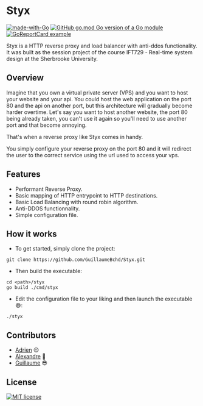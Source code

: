 # Styx 

[![made-with-Go](https://img.shields.io/badge/Made%20with-Go-1f425f.svg)](http://golang.org)
[![GitHub go.mod Go version of a Go module](https://img.shields.io/github/go-mod/go-version/guillaumebchd/styx.svg)](https://github.com/guillaumebchd/styx)
[![GoReportCard example](https://goreportcard.com/badge/github.com/guillaumebchd/styx?update)](https://goreportcard.com/report/github.com/guillaumebchd/styx)

Styx is a HTTP reverse proxy and load balancer with anti-ddos functionality. It was built as the session project of the course IFT729 - Real-time system design at the Sherbrooke University.

## Overview

Imagine that you own a virtual private server (VPS) and you want to host your website and your api. You could host the web application on the port 80 and the api on another port, but this architecture will gradually become harder overtime. Let's say you want to host another website, the port 80 being already taken, you can't use it again so you'll need to use another port and that become annoying. 

That's when a reverse proxy like Styx comes in handy. 

You simply configure your reverse proxy on the port 80 and it will redirect the user to the correct service using the url used to access your vps.


## Features

- Performant Reverse Proxy.
- Basic mapping of HTTP entrypoint to HTTP destinations.
- Basic Load Balancing with round robin algorithm.
- Anti-DDOS functionnality.
- Simple configuration file.

## How it works

- To get started, simply clone the project:
```
git clone https://github.com/GuillaumeBchd/Styx.git
```
- Then build the executable:
```
cd <path>/styx
go build ./cmd/styx
```
- Edit the configuration file to your liking and then launch the executable 😄:
```
./styx
```


## Contributors

- [Adrien](https://github.com/AdrienVerdier) 😉
- [Alexandre](https://github.com/TurpinA) 🦍
- [Guillaume](https://github.com/GuillaumeBchd) 😎


## License

[![MIT license](https://img.shields.io/badge/License-MIT-blue.svg)](../master/LICENSE)
